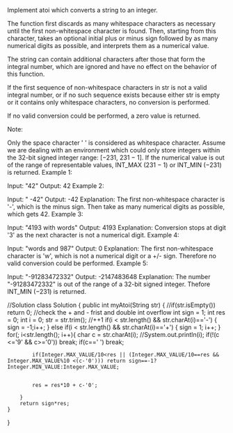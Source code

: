 Implement atoi which converts a string to an integer.

The function first discards as many whitespace characters as necessary until the first non-whitespace character is found. Then, starting from this character, takes an optional initial plus or minus sign followed by as many numerical digits as possible, and interprets them as a numerical value.

The string can contain additional characters after those that form the integral number, which are ignored and have no effect on the behavior of this function.

If the first sequence of non-whitespace characters in str is not a valid integral number, or if no such sequence exists because either str is empty or it contains only whitespace characters, no conversion is performed.

If no valid conversion could be performed, a zero value is returned.

Note:

Only the space character ' ' is considered as whitespace character.
Assume we are dealing with an environment which could only store integers within the 32-bit signed integer range: [−231,  231 − 1]. If the numerical value is out of the range of representable values, INT_MAX (231 − 1) or INT_MIN (−231) is returned.
Example 1:

Input: "42"
Output: 42
Example 2:

Input: "   -42"
Output: -42
Explanation: The first non-whitespace character is '-', which is the minus sign.
             Then take as many numerical digits as possible, which gets 42.
Example 3:

Input: "4193 with words"
Output: 4193
Explanation: Conversion stops at digit '3' as the next character is not a numerical digit.
Example 4:

Input: "words and 987"
Output: 0
Explanation: The first non-whitespace character is 'w', which is not a numerical 
             digit or a +/- sign. Therefore no valid conversion could be performed.
Example 5:

Input: "-91283472332"
Output: -2147483648
Explanation: The number "-91283472332" is out of the range of a 32-bit signed integer.
             Thefore INT_MIN (−231) is returned.
             
             
             
//Solution
class Solution {
    public int myAtoi(String str) {
        //if(str.isEmpty()) return 0;
       //check the + and - frist and double int overflow
        int sign = 1;
        int res = 0;
        int i = 0;
        str = str.trim();
        //++1
        if(i < str.length() && str.charAt(i)=='-') {
            sign = -1;i++;
        }
        else if(i < str.length() && str.charAt(i)=='+') {
            sign = 1; i++;
        }
        for(; i<str.length(); i++){
            char c = str.charAt(i);
            //System.out.println(i);
            if(!(c <='9' && c>='0')) break;
            if(c==' ') break;
            
            if(Integer.MAX_VALUE/10<res || (Integer.MAX_VALUE/10==res && Integer.MAX_VALUE%10 <(c-'0'))) return sign==-1?Integer.MIN_VALUE:Integer.MAX_VALUE;
                
            
            res = res*10 + c-'0';  
            
        }
        return sign*res;
    }
}
